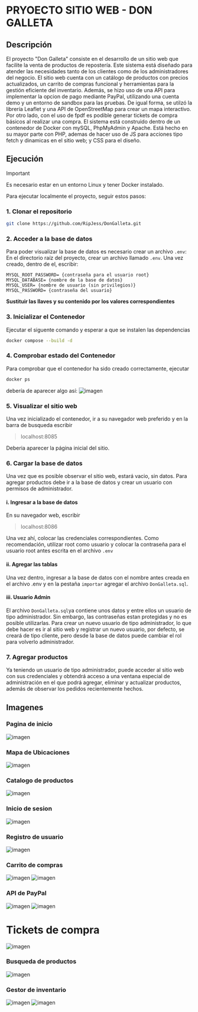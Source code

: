 # PRYOECTO SITIO WEB - DON GALLETA
## Descripción
El proyecto "Don Galleta" consiste en el desarrollo de un sitio web que facilite la venta de productos de repostería. 
Este sistema está diseñado para atender las necesidades tanto de los clientes como de los administradores del negocio. 
El sitio web cuenta con un catálogo de productos con precios actualizados, un carrito de compras funcional y herramientas para 
la gestión eficiente del inventario. Además, se hizo uso de una API para implementar la opcion de pago mediante PayPal, utilizando
una cuenta demo y un entorno de sandbox para las pruebas. De igual forma, se utilzó la librería Leaflet y una API de OpenStreetMap 
para crear un mapa interactivo. Por otro lado, con el uso de fpdf es podible generar tickets de compra básicos al realizar una compra. 
El sistema está construido dentro de un contenedor de Docker con mySQL, PhpMyAdmin y Apache. Está hecho en su mayor parte con PHP, 
ademas de hacer uso de JS para acciones tipo fetch y dinamicas en el sitio web; y CSS para el diseño.

## Ejecución
> [!IMPORTANT]
> Es necesario estar en un entorno Linux y tener Docker instalado.


Para ejecutar localmente el proyecto, seguir estos pasos:
### 1. Clonar el repositorio
```bash 
git clone https://github.com/RipJess/DonGalleta.git
```
### 2. Acceder a la base de datos
Para poder visualizar la base de datos es necesario crear un archivo ```.env```:
En el directorio raíz del proyecto, crear un archivo llamado ```.env```.
Una vez creado, dentro de el, escribir:
```env
MYSQL_ROOT_PASSWORD= {contraseña para el usuario root}
MYSQL_DATABASE= {nombre de la base de datos}
MYSQL_USER= {nombre de usuario (sin privilegios)}
MYSQL_PASSWORD= {contraseña del usuario}
```
**Sustituir las llaves y su contenido por los valores correspondientes**

### 3. Inicializar el Contenedor
Ejecutar el siguente comando y esperar a que se instalen las dependencias
```bash
docker compose --build -d
```
### 4. Comprobar estado del Contenedor
Para comprobar que el contenedor ha sido creado correctamente, ejecutar
```bash
docker ps
```
debería de aparecer algo así:
![imagen](https://github.com/user-attachments/assets/5f6a7308-6517-487a-adfe-56982f6e4102)

### 5. Visualizar el sitio web
Una vez inicializado el contenedor, ir a su navegador web preferido y en la barra de busqueda
escribir
> localhost:8085


Deberia aparecer la página inicial del sitio.

### 6. Cargar la base de datos
Una vez que es posible observar el sitio web, estará vacio, sin datos. Para agregar productos
debe ir a la base de datos y crear un usuario con permisos de administrador.
#### i. Ingresar a la base de datos
En su navegador web, escribir
> localhost:8086

Una vez ahí, colocar las credenciales correspondientes. Como recomendación,
utilizar root como usuario y colocar la contraseña para el usuario root antes
escrita en el archivo ```.env```
#### ii. Agregar las tablas
Una vez dentro, ingresar a la base de datos con el nombre antes creada en el archivo .env y
en la pestaña ```importar``` agregar el archivo ```DonGalleta.sql```.
#### iii. Usuario Admin
El archivo ```DonGalleta.sql```ya contiene unos datos y entre ellos un usuario de tipo administrador.
Sin embargo, las contraseñas estan protegidas y no es posible utilizarlas. Para crear un nuevo usuario
de tipo administrador, lo que debe hacer es ir al sitio web y registrar un nuevo usuario, por defecto, 
se creará de tipo cliente, pero desde la base de datos puede cambiar el rol para volverlo administrador.

### 7. Agregar productos
Ya teniendo un usuario de tipo administrador, puede acceder al sitio web con sus credenciales 
y obtendrá acceso a una ventana especial de administración en el que podrá agregar, eliminar y actualizar
productos, además de observar los pedidos recientemente hechos.

## Imagenes
### Pagina de inicio
![imagen](https://github.com/user-attachments/assets/345406e0-a5f8-4237-9c0b-bf1c54e653d8)
### Mapa de Ubicaciones
![imagen](https://github.com/user-attachments/assets/77414deb-a696-42ab-9602-d674232d03d9)
### Catalogo de productos
![imagen](https://github.com/user-attachments/assets/15dbce26-338d-4a77-9a23-71ff4dc29da7)
### Inicio de sesion
![imagen](https://github.com/user-attachments/assets/f0ca505d-4847-4ae1-bbd4-4f8e4e7f7bec)
### Registro de usuario
![imagen](https://github.com/user-attachments/assets/fd9049c3-eab0-47a7-9c46-79ad3344d115)
### Carrito de compras
![imagen](https://github.com/user-attachments/assets/d951cb76-d8b8-4f7c-a384-cbc7196a70f1)
![imagen](https://github.com/user-attachments/assets/b3bf3c2a-2d2a-4119-9fe3-5160466c22b7)
### API de PayPal
![imagen](https://github.com/user-attachments/assets/8740b764-92d5-4ece-9187-6ca0d41bf3bd)
![imagen](https://github.com/user-attachments/assets/32785035-d03c-46b4-8086-d0be14cc6b25)
# Tickets de compra
![imagen](https://github.com/user-attachments/assets/598cf556-fc2b-42aa-9839-03c35e215a73)
### Busqueda de productos
![imagen](https://github.com/user-attachments/assets/5e7963da-7417-499e-afb8-dee8b521213d)
### Gestor de inventario
![imagen](https://github.com/user-attachments/assets/ab7e8814-fa07-48cc-a2c7-ccf5f4765f94)
![imagen](https://github.com/user-attachments/assets/81d19871-a646-4296-86b8-1d593971142b)


